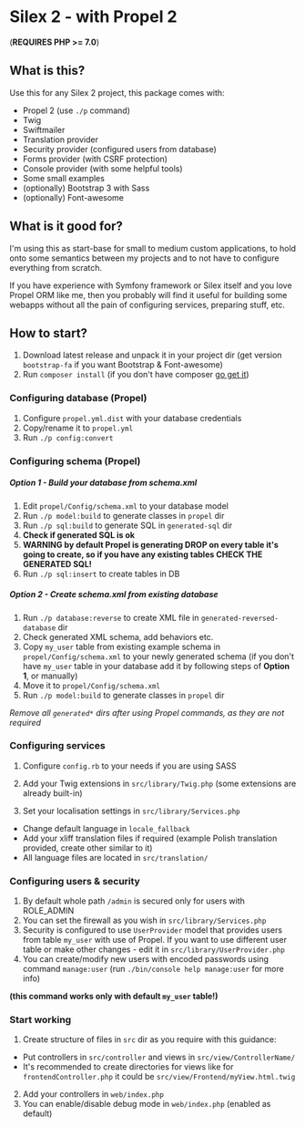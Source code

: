 # Silex 2 - with Propel 2 #
(**REQUIRES PHP >= 7.0**) 

## What is this?
Use this for any Silex 2 project, this package comes with:

- Propel 2 (use `./p` command)
- Twig
- Swiftmailer
- Translation provider
- Security provider (configured users from database)
- Forms provider (with CSRF protection)
- Console provider (with some helpful tools)
- Some small examples
- (optionally) Bootstrap 3 with Sass
- (optionally) Font-awesome

## What is it good for?
I'm using this as start-base for small to medium custom applications, to hold onto some
semantics between my projects and to not have to configure everything from scratch.

If you have experience with Symfony framework or Silex itself and you love Propel ORM
like me, then you probably will find it useful for building some webapps without all the
pain of configuring services, preparing stuff, etc.

## How to start?
1. Download latest release and unpack it in your project dir (get version `bootstrap-fa` if you want Bootstrap & Font-awesome)
2. Run `composer install` (if you don't have composer [go get it](https://getcomposer.org/download/))

### Configuring database (Propel)
1. Configure `propel.yml.dist` with your database credentials
2. Copy/rename it to `propel.yml`
3. Run `./p config:convert`

### Configuring schema (Propel)
##### Option 1 - Build your database from schema.xml
  1. Edit `propel/Config/schema.xml` to your database model
  2. Run `./p model:build` to generate classes in `propel` dir
  3. Run `./p sql:build` to generate SQL in `generated-sql` dir
  4. **Check if generated SQL is ok**
  5. **WARNING by default Propel is generating DROP on every table it's going to create, so if you have any existing tables CHECK THE GENERATED SQL!**
  6. Run `./p sql:insert` to create tables in DB
  
##### Option 2 - Create schema.xml from existing database
  1. Run `./p database:reverse` to create XML file in `generated-reversed-database` dir
  2. Check generated XML schema, add behaviors etc.
  3. Copy `my_user` table from existing example schema in `propel/Config/schema.xml` to your newly generated schema
  (if you don't have `my_user` table in your database add it by following steps of **Option 1**, or manually)
  4. Move it to `propel/Config/schema.xml`
  5. Run `./p model:build` to generate classes in `propel` dir
  
*Remove all `generated*` dirs after using Propel commands, as they are not required*


### Configuring services
1. Configure `config.rb` to your needs if you are using SASS
2. Add your Twig extensions in `src/library/Twig.php` (some extensions are already built-in)

3. Set your localisation settings in `src/library/Services.php`
  - Change default language in `locale_fallback`
  - Add your xliff translation files if required (example Polish translation provided, create other similar to it)
  - All language files are located in `src/translation/`

### Configuring users & security
1. By default whole path `/admin` is secured only for users with ROLE_ADMIN
2. You can set the firewall as you wish in `src/library/Services.php`
3. Security is configured to use `UserProvider` model that provides users from table `my_user` with use of Propel. 
If you want to use different user table or make other changes - edit it in `src/library/UserProvider.php`
4. You can create/modify new users with encoded passwords using command `manage:user` (run `./bin/console help manage:user` for more info)

**(this command works only with default `my_user` table!)**

### Start working
1. Create structure of files in `src` dir as you require with this guidance:
  - Put controllers in `src/controller` and views in `src/view/ControllerName/`
  - It's recommended to create directories for views like for `frontendController.php` it could be `src/view/Frontend/myView.html.twig`
2. Add your controllers in `web/index.php`
3. You can enable/disable debug mode in `web/index.php` (enabled as default)

